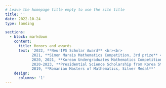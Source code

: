 ```yaml
---
# Leave the homepage title empty to use the site title
title: ''
date: 2022-10-24
type: landing

sections:
  - block: markdown
    content:
      title: Honors and awards
      text: '2022, **NeurIPS Scholar Award** <br><br>
            2021, **Simon Marais Mathematics Competition, 3rd prize** <br><br>
            2020, 2021, **Korean Undergraduates Mathematics Competition, Gold Prize** <br><br>
            2020-2023, **Presidential Science Scholarship from Korea Student Aid Foundation** <br><br>
            2019, **Romanian Masters of Mathematics, Silver Medal**'
    design:
      columns: '1' 
---
```

